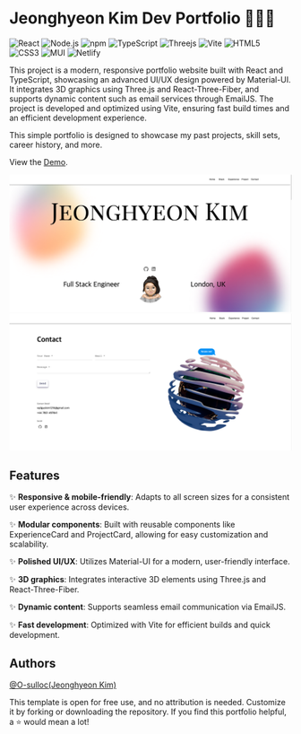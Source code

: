 # Jeonghyeon Kim Dev Portfolio 👩🏻‍💻

![React](https://img.shields.io/badge/React-20232A?style=for-the-badge&logo=react&logoColor=61DAFB) ![Node.js](https://img.shields.io/badge/Node%20js-339933?style=for-the-badge&logo=nodedotjs&logoColor=white) ![npm](https://img.shields.io/badge/npm-CB3837?style=for-the-badge&logo=npm&logoColor=white) ![TypeScript](https://img.shields.io/badge/typescript-%23007ACC.svg?style=for-the-badge&logo=typescript&logoColor=white) ![Threejs](https://img.shields.io/badge/threejs-black?style=for-the-badge&logo=three.js&logoColor=white) ![Vite](https://img.shields.io/badge/vite-%23646CFF.svg?style=for-the-badge&logo=vite&logoColor=white) ![HTML5](https://img.shields.io/badge/HTML5-E34F26?style=for-the-badge&logo=html5&logoColor=white) ![CSS3](https://img.shields.io/badge/css3-%231572B6.svg?style=for-the-badge&logo=css3&logoColor=white) ![MUI](https://img.shields.io/badge/MUI-%230081CB.svg?style=for-the-badge&logo=mui&logoColor=white) ![Netlify](https://img.shields.io/badge/netlify-%23000000.svg?style=for-the-badge&logo=netlify&logoColor=#00C7B7)

This project is a modern, responsive portfolio website built with React and TypeScript, showcasing an advanced UI/UX design powered by Material-UI. It integrates 3D graphics using Three.js and React-Three-Fiber, and supports dynamic content such as email services through EmailJS. The project is developed and optimized using Vite, ensuring fast build times and an efficient development experience.

This simple portfolio is designed to showcase my past projects, skill sets, career history, and more.

View the [Demo](https://jhkim-dev.netlify.app/).

![screenshot](./public/assets/images/screenshot-1.png)
![screenshot2](./public/assets/images/screenshot-2.png)

## Features
✨ **Responsive & mobile-friendly**: Adapts to all screen sizes for a consistent user experience across devices.

✨ **Modular components**: Built with reusable components like ExperienceCard and ProjectCard, allowing for easy customization and scalability.

✨ **Polished UI/UX**: Utilizes Material-UI for a modern, user-friendly interface.

✨ **3D graphics**: Integrates interactive 3D elements using Three.js and React-Three-Fiber.

✨ **Dynamic content**: Supports seamless email communication via EmailJS.

✨ **Fast development**: Optimized with Vite for efficient builds and quick development.

## Authors
[@O-sulloc(Jeonghyeon Kim)](https://github.com/O-sulloc)

This template is open for free use, and no attribution is needed. Customize it by forking or downloading the repository. If you find this portfolio helpful, a ⭐ would mean a lot!